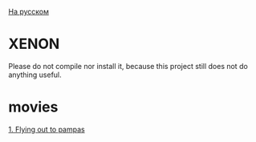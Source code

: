 [На русском](https://github.com/unclesal/xenon/blob/master/README-RU.md)

# XENON

Please do not compile nor install it, because this project still does not do anything useful.

# movies

[1. Flying out to pampas]()
